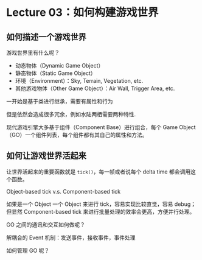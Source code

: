 # Lecture 03：如何构建游戏世界

## 如何描述一个游戏世界

游戏世界里有什么呢？

- 动态物体（Dynamic Game Object）
- 静态物体（Static Game Object）
- 环境（Environment）：Sky, Terrain, Vegetation, etc.
- 其他游戏物体（Other Game Object）：Air Wall, Trigger Area, etc.

一开始是基于类进行继承，需要有属性和行为

但是依然会造成很多冗余，例如水陆两栖需要两种特性.

现代游戏引擎大多基于组件（Component Base）进行组合，每个 Game Object（GO）一个组件列表，每个组件都有其自己的属性和方法。

## 如何让游戏世界活起来

让世界活起来的重要函数就是 `tick()`，每一帧或者说每个 delta time 都会调用这个函数。

Object-based tick v.s. Component-based tick

如果是一个 Object 一个 Object 来进行 tick，容易实现比较直觉，容易 debug；但显然 Component-based tick 来进行批量处理的效率会更高，方便并行处理。

GO 之间的通讯和交互如何做呢？

解耦合的 Event 机制：发送事件，接收事件，事件处理

如何管理 GO 呢？
